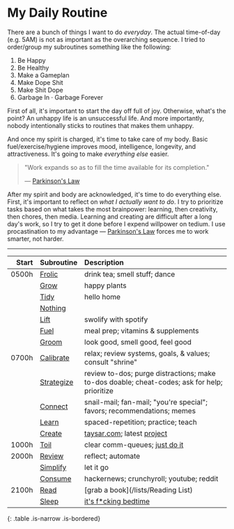 # My Daily Routine

<!-- ![Benjamin Franklin's Daily Routine](https://dw8stlw9qt0iz.cloudfront.net/IG8P7fErIdd5T7Y-eLijaa--cCg=/fit-in/675x799/filters:format(jpeg):quality(75)/curiosity-data.s3.amazonaws.com/images/content/portrait/standard/bc021863-2e1b-4ba5-e624-2d93b21f9ac9.png) -->

There are a bunch of things I want to do _everyday_. The actual time-of-day (e.g. 5AM) is not as important as the overarching sequence. I tried to order/group my subroutines something like the following:
1. Be Happy
2. Be Healthy
3. Make a Gameplan
4. Make Dope Shit
5. Make Shit Dope
6. Garbage In · Garbage Forever

First of all, it's important to start the day off full of joy. Otherwise, what's the point? An unhappy life is an unsuccessful life. And more importantly, nobody intentionally sticks to routines that makes them unhappy.

And once my spirit is charged, it's time to take care of my body. Basic fuel/exercise/hygiene improves mood, intelligence, longevity, and attractiveness. It's going to make _everything else_ easier.

> "Work expands so as to fill the time available for its completion."
>
> — [Parkinson's Law](https://en.wikipedia.org/wiki/Parkinson%27s_law)

After my spirit and body are acknowledged, it's time to do everything else. First, it's important to reflect on _what I actually want to do_. I try to prioritize tasks based on what takes the most brainpower: learning, then creativity, then chores, then media. Learning and creating are difficult after a long day's work, so I try to get it done before I expend willpower on tedium. I use procastination to my advantage — [Parkinson's Law](https://en.wikipedia.org/wiki/Parkinson%27s_law) forces me to work smarter, not harder.

---

Start | Subroutine                | Description
----: | :------------------------ | :----------
0500h | [Frolic    ](#Frolic)     | drink tea; smell stuff; dance
      | [Grow      ](#Grow)       | happy plants
      | [Tidy      ](#Tidy)       | hello home
      | [Nothing   ](#Nothing)    |
      | [Lift      ](#Lift)       | swolify with spotify
      | [Fuel      ](#Fuel)       | meal prep; vitamins & supplements
      | [Groom     ](#Groom)      | look good, smell good, feel good
0700h | [Calibrate ](#Calibrate)  | relax; review systems, goals, & values; consult "shrine"
      | [Strategize](#Strategize) | review to-dos; purge distractions; make to-dos doable; cheat-codes; ask for help; prioritize
      | [Connect   ](#Connect)    | snail-mail; fan-mail; "you're special"; favors; recommendations; memes
      | [Learn     ](#Learn)      | spaced-repetition; practice; teach
      | [Create    ](#Create)     | [taysar.com](/); latest [project](/projects)
1000h | [Toil      ](#Toil)       | clear comm-queues; [just do it](https://www.youtube.com/watch?v=OCfT8uD9WBU)
2000h | [Review    ](#Review)     | reflect; automate
      | [Simplify  ](#Simplify)   | let it go
      | [Consume   ](#Consume)    | hackernews; crunchyroll; youtube; reddit
2100h | [Read      ](#Read)       | [grab a book](/lists/Reading List)
      | [Sleep     ](#Sleep)      | [it's f*cking bedtime](https://www.youtube.com/watch?v=JurGajlyEew)
{: .table .is-narrow .is-bordered}

<!--

---

## Frolic


## Grow


## Tidy


## Nothing


## Lift


## Fuel


## Groom


## Calibrate


## Strategize


## Connect


## Learn


## Create


## Toil


## Review


## Simplify


## Consume


## Read


## Sleep

-->
